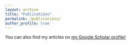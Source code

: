 ```yaml
---
layout: archive
title: "Publications"
permalink: /publications/
author_profile: true
---
```


You can also find my articles on <u><a href="https://scholar.google.com/citations?user=Zw-l1d8AAAAJ&hl=en&oi=ao">my Google Scholar profile</a>!</u>
